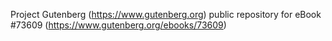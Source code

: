 Project Gutenberg (https://www.gutenberg.org) public repository for
eBook #73609 (https://www.gutenberg.org/ebooks/73609)
